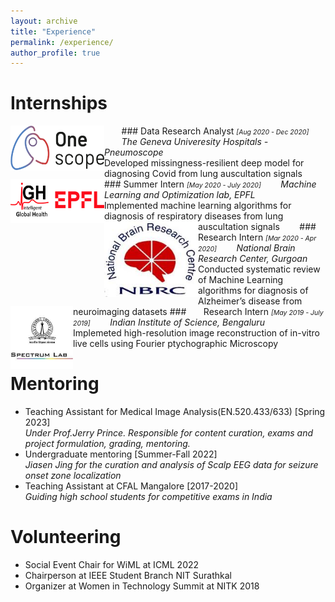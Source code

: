 ```yaml
---
layout: archive
title: "Experience"
permalink: /experience/
author_profile: true
---
```



Internships
====
<img align="left" width="150" src="/images/hug.png" />
&nbsp;&nbsp;&nbsp;&nbsp;&nbsp;&nbsp; ### Data Research Analyst <em style="font-size:0.75em;">[Aug 2020 - Dec 2020]</em>
&nbsp;&nbsp;&nbsp;&nbsp;&nbsp;&nbsp; <em> The Geneva Univeresity Hospitals - Pneumoscope </em><br>
Developed missingness-resilient deep model for diagnosing Covid from lung auscultation signals

<img align="left" width="150" src="/images/igh.png" />
&nbsp;&nbsp;&nbsp;&nbsp;&nbsp;&nbsp; ### Summer Intern <em style="font-size:0.75em;">[May 2020 - July 2020]</em>
&nbsp;&nbsp;&nbsp;&nbsp;&nbsp;&nbsp;<em> Machine Learning and Optimization lab, EPFL </em><br>
Implemented machine learning algorithms for diagnosis of respiratory diseases from lung auscultation signals

<img align="left" width="150" src="/images/nbrc.jpeg" />
&nbsp;&nbsp;&nbsp;&nbsp;&nbsp;&nbsp; ###  Research Intern <em style="font-size:0.75em;">[Mar 2020 - Apr 2020]</em>
&nbsp;&nbsp;&nbsp;&nbsp;&nbsp;&nbsp;<em> National Brain Research Center, Gurgoan </em><br>
Conducted systematic review of Machine Learning algorithms for diagnosis of Alzheimer’s disease from neuroimaging datasets

<img align="left" width="100" src="/images/iisc.png" />
###&nbsp;&nbsp;&nbsp;&nbsp;&nbsp;&nbsp; Research Intern <em style="font-size:0.75em;">[May 2019 - July 2019]</em>
&nbsp;&nbsp;&nbsp;&nbsp;&nbsp;&nbsp;<em> Indian Institute of Science, Bengaluru</em><br>
Implemeted high-resolution image reconstruction of in-vitro live cells using Fourier ptychographic Microscopy



Mentoring
===
- Teaching Assistant for Medical Image Analysis(EN.520.433/633) [Spring 2023]<br>
<em> Under Prof.Jerry Prince. Responsible for content curation, exams and project formulation, grading, mentoring.</em>
- Undergraduate mentoring [Summer-Fall 2022]<br>
<em> Jiasen Jing for the curation and analysis of Scalp EEG data for seizure onset zone localization</em>
- Teaching Assistant at CFAL Mangalore [2017-2020]<br>
<em> Guiding high school students for competitive exams in India</em>


Volunteering
===
- Social Event Chair for WiML at ICML 2022
- Chairperson at IEEE Student Branch NIT Surathkal
- Organizer at Women in Technology Summit at NITK 2018

